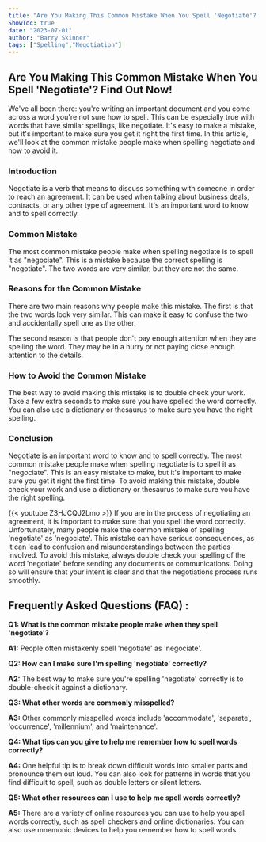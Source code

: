 ```yaml
---
title: "Are You Making This Common Mistake When You Spell 'Negotiate'? Find Out Now!"
ShowToc: true 
date: "2023-07-01"
author: "Barry Skinner" 
tags: ["Spelling","Negotiation"]
---
```

## Are You Making This Common Mistake When You Spell 'Negotiate'? Find Out Now!

We've all been there: you're writing an important document and you come across a word you're not sure how to spell. This can be especially true with words that have similar spellings, like negotiate. It's easy to make a mistake, but it's important to make sure you get it right the first time. In this article, we'll look at the common mistake people make when spelling negotiate and how to avoid it.

### Introduction

Negotiate is a verb that means to discuss something with someone in order to reach an agreement. It can be used when talking about business deals, contracts, or any other type of agreement. It's an important word to know and to spell correctly.

### Common Mistake

The most common mistake people make when spelling negotiate is to spell it as "negociate". This is a mistake because the correct spelling is "negotiate". The two words are very similar, but they are not the same.

### Reasons for the Common Mistake

There are two main reasons why people make this mistake. The first is that the two words look very similar. This can make it easy to confuse the two and accidentally spell one as the other.

The second reason is that people don't pay enough attention when they are spelling the word. They may be in a hurry or not paying close enough attention to the details.

### How to Avoid the Common Mistake

The best way to avoid making this mistake is to double check your work. Take a few extra seconds to make sure you have spelled the word correctly. You can also use a dictionary or thesaurus to make sure you have the right spelling.

### Conclusion

Negotiate is an important word to know and to spell correctly. The most common mistake people make when spelling negotiate is to spell it as "negociate". This is an easy mistake to make, but it's important to make sure you get it right the first time. To avoid making this mistake, double check your work and use a dictionary or thesaurus to make sure you have the right spelling.

{{< youtube Z3HJCQJ2Lmo >}} 
If you are in the process of negotiating an agreement, it is important to make sure that you spell the word correctly. Unfortunately, many people make the common mistake of spelling 'negotiate' as 'negociate'. This mistake can have serious consequences, as it can lead to confusion and misunderstandings between the parties involved. To avoid this mistake, always double check your spelling of the word 'negotiate' before sending any documents or communications. Doing so will ensure that your intent is clear and that the negotiations process runs smoothly.

## Frequently Asked Questions (FAQ) :
**Q1: What is the common mistake people make when they spell 'negotiate'?**

**A1:** People often mistakenly spell 'negotiate' as 'negociate'.

**Q2: How can I make sure I'm spelling 'negotiate' correctly?**

**A2:** The best way to make sure you're spelling 'negotiate' correctly is to double-check it against a dictionary.

**Q3: What other words are commonly misspelled?**

**A3:** Other commonly misspelled words include 'accommodate', 'separate', 'occurrence', 'millennium', and 'maintenance'.

**Q4: What tips can you give to help me remember how to spell words correctly?**

**A4:** One helpful tip is to break down difficult words into smaller parts and pronounce them out loud. You can also look for patterns in words that you find difficult to spell, such as double letters or silent letters.

**Q5: What other resources can I use to help me spell words correctly?**

**A5:** There are a variety of online resources you can use to help you spell words correctly, such as spell checkers and online dictionaries. You can also use mnemonic devices to help you remember how to spell words.





